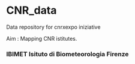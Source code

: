 # CNR_data

Data repository  for cnrxexpo iniziative

Aim : Mapping CNR istitutes.

### IBIMET Isituto di Biometeorologia Firenze
